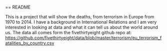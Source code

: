 == README 

  This is a project that will show the deaths, from terrorism in Europe from 1970 to 2014. I have a background in International Relations and I am very interested in looking at data and what it can tell us about the world around us. The data all comes form the fivethirtyeight github repo at: https://github.com/fivethirtyeight/data/blob/master/terrorism/eu_terrorism_fatalities_by_country.csv

  